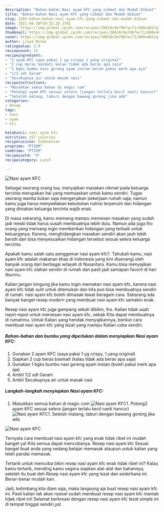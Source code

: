 ```yaml
---
description: "Bahan-bahan Nasi ayam KFC yang nikmat dan Mudah Dibuat"
title: "Bahan-bahan Nasi ayam KFC yang nikmat dan Mudah Dibuat"
slug: 1203-bahan-bahan-nasi-ayam-kfc-yang-nikmat-dan-mudah-dibuat
date: 2021-06-30T19:33:29.370Z
image: https://img-global.cpcdn.com/recipes/30618c9e79bfacf1/680x482cq70/nasi-ayam-kfc-foto-resep-utama.jpg
thumbnail: https://img-global.cpcdn.com/recipes/30618c9e79bfacf1/680x482cq70/nasi-ayam-kfc-foto-resep-utama.jpg
cover: https://img-global.cpcdn.com/recipes/30618c9e79bfacf1/680x482cq70/nasi-ayam-kfc-foto-resep-utama.jpg
author: Lloyd Miles
ratingvalue: 3.9
reviewcount: 15
recipeingredient:
- "2 ayam KFC saya pakai 1 yg crispy 1 yang original"
- "2 cup beras basmati kalau tidak ada beras apa saja"
- "1 bgks bumbu nasi goreng ayam instan boleh pakai merk apa aja"
- "1/2 sdt Garam"
- "Secukupnya air untuk masak nasi"
recipeinstructions:
- "Masukkan semua bahan di magic com"
- "Potong2 ayam KFC sesuai selera (jangan terlalu kecil nanti hancur)"
- "Setelah matang, taburi dengan bawang goreng jika ada"
categories:
- Resep
tags:
- nasi
- ayam
- kfc

katakunci: nasi ayam kfc 
nutrition: 157 calories
recipecuisine: Indonesian
preptime: "PT38M"
cooktime: "PT32M"
recipeyield: "4"
recipecategory: Lunch

---
```



![Nasi ayam KFC](https://img-global.cpcdn.com/recipes/30618c9e79bfacf1/680x482cq70/nasi-ayam-kfc-foto-resep-utama.jpg)

Sebagai seorang orang tua, menyajikan masakan nikmat pada keluarga tercinta merupakan hal yang memuaskan untuk kamu sendiri. Tugas seorang  wanita bukan saja mengerjakan pekerjaan rumah saja, namun kamu juga harus menyediakan kebutuhan nutrisi terpenuhi dan hidangan yang dimakan keluarga tercinta wajib enak.

Di masa  sekarang, kamu memang mampu memesan masakan yang sudah jadi meski tidak harus susah membuatnya lebih dulu. Namun ada juga lho orang yang memang ingin memberikan hidangan yang terbaik untuk keluarganya. Karena, menghidangkan masakan sendiri akan jauh lebih bersih dan bisa menyesuaikan hidangan tersebut sesuai selera keluarga tercinta. 



Apakah kamu salah satu penggemar nasi ayam kfc?. Tahukah kamu, nasi ayam kfc adalah makanan khas di Indonesia yang kini disenangi oleh banyak orang dari berbagai wilayah di Nusantara. Kamu bisa menyajikan nasi ayam kfc olahan sendiri di rumah dan pasti jadi santapan favorit di hari liburmu.

Kalian jangan bingung jika kamu ingin memakan nasi ayam kfc, karena nasi ayam kfc tidak sulit untuk ditemukan dan kita pun bisa membuatnya sendiri di rumah. nasi ayam kfc boleh dimasak lewat beragam cara. Sekarang ada banyak banget resep modern yang membuat nasi ayam kfc semakin enak.

Resep nasi ayam kfc juga gampang sekali dibikin, lho. Kalian tidak usah repot-repot untuk memesan nasi ayam kfc, sebab Kita dapat membuatnya di rumahmu. Untuk Kalian yang hendak menyajikannya, berikut cara membuat nasi ayam kfc yang lezat yang mampu Kalian coba sendiri.

<!--inarticleads1-->

##### Bahan-bahan dan bumbu yang diperlukan dalam menyiapkan Nasi ayam KFC:

1. Gunakan 2 ayam KFC (saya pakai 1 yg crispy, 1 yang original)
1. Siapkan 2 cup beras basmati (kalau tidak ada beras apa saja)
1. Gunakan 1 bgks bumbu nasi goreng ayam instan (boleh pakai merk apa aja)
1. Ambil 1/2 sdt Garam
1. Ambil Secukupnya air untuk masak nasi




<!--inarticleads2-->

##### Langkah-langkah menyiapkan Nasi ayam KFC:

1. Masukkan semua bahan di magic com
<img src="https://img-global.cpcdn.com/steps/19ed6692c7a8de2c/160x128cq70/nasi-ayam-kfc-langkah-memasak-1-foto.jpg" alt="Nasi ayam KFC">1. Potong2 ayam KFC sesuai selera (jangan terlalu kecil nanti hancur)
<img src="https://img-global.cpcdn.com/steps/3ccb9eb6bf548051/160x128cq70/nasi-ayam-kfc-langkah-memasak-2-foto.jpg" alt="Nasi ayam KFC">1. Setelah matang, taburi dengan bawang goreng jika ada
<img src="https://img-global.cpcdn.com/steps/e46ad59bb2e33770/160x128cq70/nasi-ayam-kfc-langkah-memasak-3-foto.jpg" alt="Nasi ayam KFC">



Ternyata cara membuat nasi ayam kfc yang enak tidak ribet ini mudah banget ya! Kita semua dapat mencobanya. Resep nasi ayam kfc Sesuai banget buat anda yang sedang belajar memasak ataupun untuk kalian yang telah pandai memasak.

Tertarik untuk mencoba bikin resep nasi ayam kfc enak tidak ribet ini? Kalau kamu tertarik, mending kamu segera siapkan alat-alat dan bahannya, setelah itu buat deh Resep nasi ayam kfc yang lezat dan sederhana ini. Benar-benar mudah kan. 

Jadi, ketimbang kita diam saja, maka langsung aja buat resep nasi ayam kfc ini. Pasti kalian tak akan nyesel sudah membuat resep nasi ayam kfc mantab tidak ribet ini! Selamat berkreasi dengan resep nasi ayam kfc lezat simple ini di tempat tinggal sendiri,ya!.

